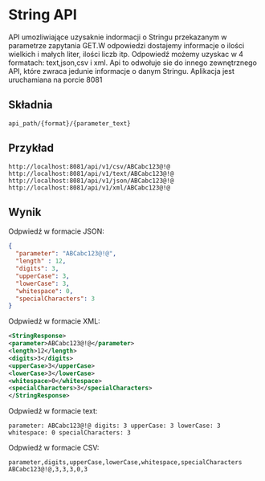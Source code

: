 # String API
API umozliwiające uzysaknie indormacji o Stringu przekazanym
w parametrze zapytania GET.W odpowiedzi dostajemy informacje o ilości
wielkich i małych liter, ilości liczb itp. Odpowiedź możemy uzyskac w 4 formatach: text,json,csv i xml.
Api to odwołuje sie do innego zewnętrznego API, które zwraca jedunie informacje o danym Stringu.
Aplikacja jest uruchamiana na porcie 8081


## Składnia
```
api_path/{format}/{parameter_text} 
```
## Przykład
```
http://localhost:8081/api/v1/csv/ABCabc123@!@
http://localhost:8081/api/v1/text/ABCabc123@!@
http://localhost:8081/api/v1/json/ABCabc123@!@
http://localhost:8081/api/v1/xml/ABCabc123@!@
```
## Wynik
Odpwiedź w formacie JSON:
```json
{
  "parameter": "ABCabc123@!@",
  "length" : 12, 
  "digits": 3,
  "upperCase": 3,
  "lowerCase": 3,
  "whitespace": 0,
  "specialCharacters": 3
}
```

Odpwiedź w formacie XML:
```xml
<StringResponse>
<parameter>ABCabc123@!@</parameter>
<length>12</length>
<digits>3</digits>
<upperCase>3</upperCase>
<lowerCase>3</lowerCase>
<whitespace>0</whitespace>
<specialCharacters>3</specialCharacters>
</StringResponse>
```
Odpwiedź w formacie text:
```text
parameter: ABCabc123@!@ digits: 3 upperCase: 3 lowerCase: 3 whitespace: 0 specialCharacters: 3
```

Odpwiedź w formacie CSV:
```csv
parameter,digits,upperCase,lowerCase,whitespace,specialCharacters
ABCabc123@!@,3,3,3,0,3
```